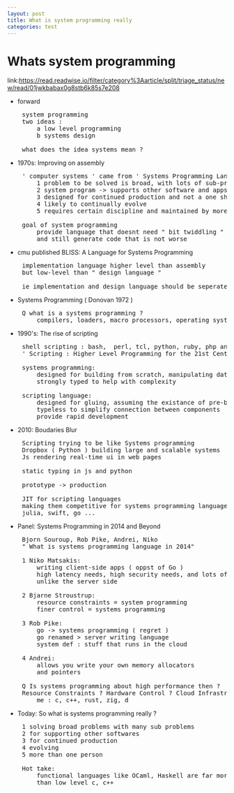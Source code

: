 ```yaml
---
layout: post
title: What is system programming really
categories: test
---
```


# Whats system programming
link:https://read.readwise.io/filter/category%3Aarticle/split/triage_status/new/read/01jwkbabax0g8stb6k85s7e208


- forward
<pre>
    system programming
    two ideas :
        a low level programming
        b systems design

    what does the idea systems mean ?
</pre>

- 1970s: Improving on assembly
<pre>
    ' computer systems ' came from ' Systems Programming Languages ' Book
        1 problem to be solved is broad, with lots of sub-problems
        2 system program -> supports other software and apps
        3 designed for continued production and not a one shot solution
        4 likely to continually evolve
        5 requires certain discipline and maintained by more than one person

    goal of system programming
        provide language that doesnt need " bit twiddling "
        and still generate code that is not worse
</pre>

- cmu published BLISS: A Language for Systems Programming
<pre>
    implementation language higher level than assembly
    but low-level than " design language "

    ie implementation and design language should be seperate
</pre>

- Systems Programming ( Donovan 1972 )
<pre>
    Q what is a systems programming ?
        compilers, loaders, macro processors, operating systems
</pre>

- 1990's: The rise of scripting
<pre>
    shell scripting : bash,  perl, tcl, python, ruby, php and js
    ' Scripting : Higher Level Programming for the 21st Century '

    systems programming:
        designed for building from scratch, manipulating datas directly
        strongly typed to help with complexity

    scripting language:
        designed for gluing, assuming the existance of pre-built
        typeless to simplify connection between components
        provide rapid development
</pre>

- 2010: Boudaries Blur
<pre>
    Scripting trying to be like Systems programming
    Dropbox ( Python ) building large and scalable systems
    Js rendering real-time ui in web pages

    static typing in js and python

    prototype -> production

    JIT for scripting languages
    making them competitive for systems programming languages ( c, c++ )
    julia, swift, go ...
</pre>

- Panel: Systems Programming in 2014 and Beyond
<pre>
    Bjorn Souroup, Rob Pike, Andrei, Niko
    " What is systems programming language in 2014"

    1 Niko Matsakis:
        writing client-side apps ( oppst of Go )
        high latency needs, high security needs, and lots of req
        unlike the server side

    2 Bjarne Stroustrup:
        resource constraints = system programming
        finer control = systems programming

    3 Rob Pike:
        go -> systems programming ( regret )
        go renamed > server writing language
        system def : stuff that runs in the cloud

    4 Andrei:
        allows you write your own memory allocators
        and pointers

    Q Is systems programming about high performance then ?
    Resource Constraints ? Hardware Control ? Cloud Infrastructure ?
        me : c, c++, rust, zig, d
</pre>

- Today: So what is systems programming really ?
<pre>
    1 solving broad problems with many sub problems
    2 for supporting other softwares
    3 for continued production
    4 evolving
    5 more than one person

    Hot take:
        functional languages like OCaml, Haskell are far more systems
        than low level c, c++
</pre>









